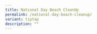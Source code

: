 ```yaml
---
title: National Day Beach CleanUp
permalink: /national-day-beach-cleanup/
variant: tiptap
description: ""
---
```

